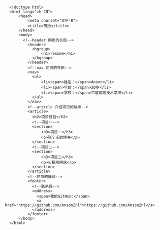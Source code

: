       <!doctype html>
      <html lang="zh-CN">
          <head>
              <meta charset="UTF-8">
              <title>简历</title>
          </head>
          <body>
            <!--header 网页的头部-->
              <header>
                <hgroup>
                    <h1>resume</h1>
                </hgroup>
              </header>
              <!--nav 网页的导航-->
              <nav>
                <ul>
                    <li><span>姓名：</span>Anson</li>
                    <li><span>年龄：</span>20岁</li>
                    <li><span>学校：</span>百度前端技术学院</li>
                </ul>
              </nav>
              <!--article 介绍项目的版块-->
              <article>
                <h2>项目经验</h2>
                <!--项目一-->
                <section>
                    <h3>项目一</h3>
                    <p>张宁乐的博客</p>
                </section>
                <!--项目二-->
                <section>
                    <h3>项目二</h3>
                    <p>火锅鸡网站</p>
                </section>
              </article>
              <!--网页的底部-->
              <footer>
                <!--联系我-->
                <address>
                  <span>我的GitHub:</span>
                  <a href="https://github.com/AnsonZnl">https://github.com/AnsonZnl</a>
                </address>
              </footer>
          </body>
      </html>
